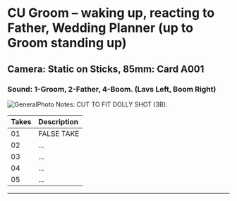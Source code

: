 # CU Groom – waking up, reacting to Father, Wedding Planner (up to Groom standing up)

## Camera: Static on Sticks, 85mm: Card A001

### Sound: 1-Groom, 2-Father, 4-Boom. (Lavs Left, Boom Right)

![GeneralPhoto][]
Notes: CUT TO FIT DOLLY SHOT (3B).

| Takes | Description |
|:---|:----|
| 01 | FALSE TAKE |
| 02 | ... |
| 03 | ... |
| 04 | ... |
| 05 | ... |

----


[GeneralPhoto]:  https://github.com/jingleheimer/CelebrateForever/images/3Ai.JPG